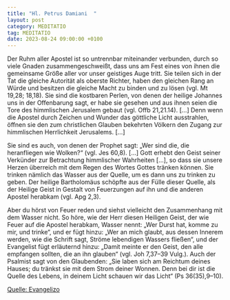 ```yaml
---
title: "Hl. Petrus Damiani  "
layout: post
category: MEDITATIO
tag: MEDITATIO
date: 2023-08-24 09:00:00 +0100
---
```

Der Ruhm aller Apostel ist so untrennbar miteinander verbunden, durch so viele Gnaden zusammengeschweißt, dass uns am Fest eines von ihnen die gemeinsame Größe aller vor unser geistiges Auge tritt. Sie teilen sich in der Tat die gleiche Autorität als oberste Richter, haben den gleichen Rang an Würde und besitzen die gleiche Macht zu binden und zu lösen (vgl.<!--more--> Mt 19,28; 18,18). Sie sind die kostbaren Perlen, von denen der heilige Johannes uns in der Offenbarung sagt, er habe sie gesehen und aus ihnen seien die Tore des himmlischen Jerusalem gebaut (vgl. Offb 21,21.14). […] Denn wenn die Apostel durch Zeichen und Wunder das göttliche Licht ausstrahlen, öffnen sie den zum christlichen Glauben bekehrten Völkern den Zugang zur himmlischen Herrlichkeit Jerusalems. […]

Sie sind es auch, von denen der Prophet sagt: „Wer sind die, die heranfliegen wie Wolken?“ (vgl. Jes 60,8). […] Gott erhebt den Geist seiner Verkünder zur Betrachtung himmlischer Wahrheiten […], so dass sie unsere Herzen überreich mit dem Regen des Wortes Gottes tränken können. Sie trinken nämlich das Wasser aus der Quelle, um es dann uns zu trinken zu geben. Der heilige Bartholomäus schöpfte aus der Fülle dieser Quelle, als der Heilige Geist in Gestalt von Feuerzungen auf ihn und die anderen Apostel herabkam (vgl. Apg 2,3).

Aber du hörst von Feuer reden und siehst vielleicht den Zusammenhang mit dem Wasser nicht. So höre, wie der Herr diesen Heiligen Geist, der wie Feuer auf die Apostel herabkam, Wasser nennt: „Wer Durst hat, komme zu mir, und trinke“, und er fügt hinzu: „Wer an mich glaubt, aus dessen Innerem werden, wie die Schrift sagt, Ströme lebendigen Wassers fließen“, und der Evangelist fügt erläuternd hinzu: „Damit meinte er den Geist, den alle empfangen sollten, die an ihn glauben“ (vgl. Joh 7,37–39 Vulg.). Auch der Psalmist sagt von den Glaubenden: „Sie laben sich am Reichtum deines Hauses; du tränkst sie mit dem Strom deiner Wonnen. Denn bei dir ist die Quelle des Lebens, in deinem Licht schauen wir das Licht“ (Ps 36(35),9–10).





[Quelle: Evangelizo](https://evangeliumtagfuertag.org/DE/gospel)
